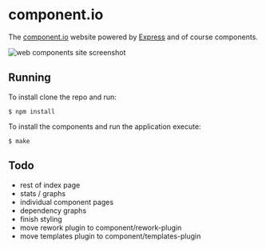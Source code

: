 
# component.io

  The [component.io](http://component.io) website powered by [Express](http://expressjs.com)
  and of course components.

  ![web components site screenshot](http://f.cl.ly/items/410J2r0Y1Q0m3q01182y/site.png)

## Running

  To install clone the repo and run:

```
$ npm install
```

  To install the components and run the application execute:

```
$ make
```

## Todo

  - rest of index page
  - stats / graphs
  - individual component pages
  - dependency graphs
  - finish styling
  - move rework plugin to component/rework-plugin
  - move templates plugin to component/templates-plugin
